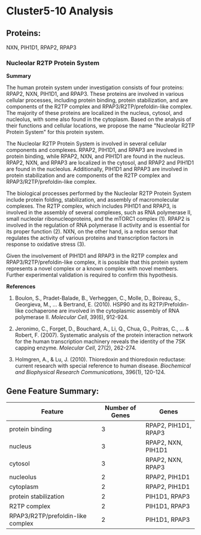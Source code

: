 # Cluster5-10 Analysis

## Proteins: 

NXN, PIH1D1, RPAP2, RPAP3

### Nucleolar R2TP Protein System

**Summary**

The human protein system under investigation consists of four proteins: RPAP2, NXN, PIH1D1, and RPAP3. These proteins are involved in various cellular processes, including protein binding, protein stabilization, and are components of the R2TP complex and RPAP3/R2TP/prefoldin-like complex. The majority of these proteins are localized in the nucleus, cytosol, and nucleolus, with some also found in the cytoplasm. Based on the analysis of their functions and cellular locations, we propose the name "Nucleolar R2TP Protein System" for this protein system.

The Nucleolar R2TP Protein System is involved in several cellular components and complexes. RPAP2, PIH1D1, and RPAP3 are involved in protein binding, while RPAP2, NXN, and PIH1D1 are found in the nucleus. RPAP2, NXN, and RPAP3 are localized in the cytosol, and RPAP2 and PIH1D1 are found in the nucleolus. Additionally, PIH1D1 and RPAP3 are involved in protein stabilization and are components of the R2TP complex and RPAP3/R2TP/prefoldin-like complex.

The biological processes performed by the Nucleolar R2TP Protein System include protein folding, stabilization, and assembly of macromolecular complexes. The R2TP complex, which includes PIH1D1 and RPAP3, is involved in the assembly of several complexes, such as RNA polymerase II, small nucleolar ribonucleoproteins, and the mTORC1 complex (1). RPAP2 is involved in the regulation of RNA polymerase II activity and is essential for its proper function (2). NXN, on the other hand, is a redox sensor that regulates the activity of various proteins and transcription factors in response to oxidative stress (3).

Given the involvement of PIH1D1 and RPAP3 in the R2TP complex and RPAP3/R2TP/prefoldin-like complex, it is possible that this protein system represents a novel complex or a known complex with novel members. Further experimental validation is required to confirm this hypothesis.

**References**

1. Boulon, S., Pradet-Balade, B., Verheggen, C., Molle, D., Boireau, S., Georgieva, M., ... & Bertrand, E. (2010). HSP90 and its R2TP/Prefoldin-like cochaperone are involved in the cytoplasmic assembly of RNA polymerase II. *Molecular Cell*, 39(6), 912-924.

2. Jeronimo, C., Forget, D., Bouchard, A., Li, Q., Chua, G., Poitras, C., ... & Robert, F. (2007). Systematic analysis of the protein interaction network for the human transcription machinery reveals the identity of the 7SK capping enzyme. *Molecular Cell*, 27(2), 262-274.

3. Holmgren, A., & Lu, J. (2010). Thioredoxin and thioredoxin reductase: current research with special reference to human disease. *Biochemical and Biophysical Research Communications*, 396(1), 120-124.

## Gene Feature Summary: 

| Feature | Number of Genes | Genes |
| --- | --- | --- |
| protein binding | 3 | RPAP2, PIH1D1, RPAP3 |
| nucleus | 3 | RPAP2, NXN, PIH1D1 |
| cytosol | 3 | RPAP2, NXN, RPAP3 |
| nucleolus | 2 | RPAP2, PIH1D1 |
| cytoplasm | 2 | RPAP2, PIH1D1 |
| protein stabilization | 2 | PIH1D1, RPAP3 |
| R2TP complex | 2 | PIH1D1, RPAP3 |
| RPAP3/R2TP/prefoldin-like complex | 2 | PIH1D1, RPAP3 |

